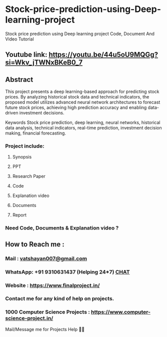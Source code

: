 # Stock-price-prediction-using-Deep-learning-project
Stock price prediction using Deep learning project Code, Document And Video Tutorial

## Youtube link: https://youtu.be/44u5oU9MQGg?si=Wkv_jTWNxBKeB0_7

## Abstract
This project presents a deep learning-based approach for predicting stock prices. By analyzing historical stock data and technical indicators, the proposed model utilizes advanced neural network architectures to forecast future stock prices, achieving high prediction accuracy and enabling data-driven investment decisions.

Keywords
Stock price prediction, deep learning, neural networks, historical data analysis, technical indicators, real-time prediction, investment decision making, financial forecasting.

### Project include: 

1. Synopsis

2. PPT

3. Research Paper


4. Code

5. Explanation video

6. Documents

7. Report


### Need Code, Documents & Explanation video ? 

## How to Reach me :

### Mail : vatshayan007@gmail.com 

### WhatsApp: +91 9310631437 (Helping 24*7) **[CHAT](https://wa.me/message/CHWN2AHCPMAZK1)** 

### Website : https://www.finalproject.in/

### Contact me for any kind of help on projects.
### 1000 Computer Science Projects : https://www.computer-science-project.in/


Mail/Message me for Projects Help 🙏🏻
